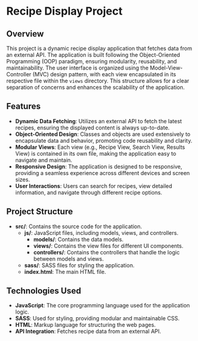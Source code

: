 # Recipe Display Project

## Overview

This project is a dynamic recipe display application that fetches data from an external API. The application is built following the Object-Oriented Programming (OOP) paradigm, ensuring modularity, reusability, and maintainability. The user interface is organized using the Model-View-Controller (MVC) design pattern, with each view encapsulated in its respective file within the `views` directory. This structure allows for a clear separation of concerns and enhances the scalability of the application.

## Features

- **Dynamic Data Fetching**: Utilizes an external API to fetch the latest recipes, ensuring the displayed content is always up-to-date.
- **Object-Oriented Design**: Classes and objects are used extensively to encapsulate data and behavior, promoting code reusability and clarity.
- **Modular Views**: Each view (e.g., Recipe View, Search View, Results View) is contained in its own file, making the application easy to navigate and maintain.
- **Responsive Design**: The application is designed to be responsive, providing a seamless experience across different devices and screen sizes.
- **User Interactions**: Users can search for recipes, view detailed information, and navigate through different recipe options.

## Project Structure

- **src/**: Contains the source code for the application.
  - **js/**: JavaScript files, including models, views, and controllers.
    - **models/**: Contains the data models.
    - **views/**: Contains the view files for different UI components.
    - **controllers/**: Contains the controllers that handle the logic between models and views.
  - **sass/**: SASS files for styling the application.
  - **index.html**: The main HTML file.

## Technologies Used

- **JavaScript**: The core programming language used for the application logic.
- **SASS**: Used for styling, providing modular and maintainable CSS.
- **HTML**: Markup language for structuring the web pages.
- **API Integration**: Fetches recipe data from an external API.
